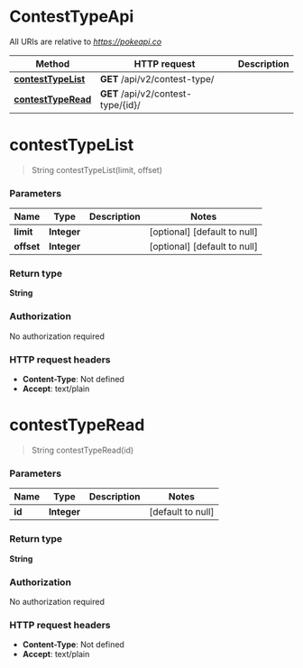# ContestTypeApi

All URIs are relative to *https://pokeapi.co*

| Method | HTTP request | Description |
|------------- | ------------- | -------------|
| [**contestTypeList**](ContestTypeApi.md#contestTypeList) | **GET** /api/v2/contest-type/ |  |
| [**contestTypeRead**](ContestTypeApi.md#contestTypeRead) | **GET** /api/v2/contest-type/{id}/ |  |


<a name="contestTypeList"></a>
# **contestTypeList**
> String contestTypeList(limit, offset)



### Parameters

|Name | Type | Description  | Notes |
|------------- | ------------- | ------------- | -------------|
| **limit** | **Integer**|  | [optional] [default to null] |
| **offset** | **Integer**|  | [optional] [default to null] |

### Return type

**String**

### Authorization

No authorization required

### HTTP request headers

- **Content-Type**: Not defined
- **Accept**: text/plain

<a name="contestTypeRead"></a>
# **contestTypeRead**
> String contestTypeRead(id)



### Parameters

|Name | Type | Description  | Notes |
|------------- | ------------- | ------------- | -------------|
| **id** | **Integer**|  | [default to null] |

### Return type

**String**

### Authorization

No authorization required

### HTTP request headers

- **Content-Type**: Not defined
- **Accept**: text/plain

